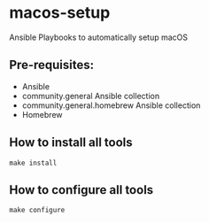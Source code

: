 # macos-setup
Ansible Playbooks to automatically setup macOS

## Pre-requisites:
- Ansible
- community.general Ansible collection
- community.general.homebrew Ansible collection
- Homebrew

## How to install all tools
`make install`

## How to configure all tools
`make configure`

